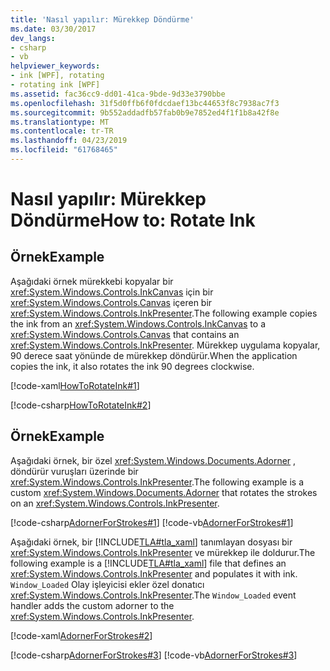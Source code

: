 ```yaml
---
title: 'Nasıl yapılır: Mürekkep Döndürme'
ms.date: 03/30/2017
dev_langs:
- csharp
- vb
helpviewer_keywords:
- ink [WPF], rotating
- rotating ink [WPF]
ms.assetid: fac36cc9-dd01-41ca-9bde-9d33e3790bbe
ms.openlocfilehash: 31f5d0ffb6f0fdcdaef13bc44653f8c7938ac7f3
ms.sourcegitcommit: 9b552addadfb57fab0b9e7852ed4f1f1b8a42f8e
ms.translationtype: MT
ms.contentlocale: tr-TR
ms.lasthandoff: 04/23/2019
ms.locfileid: "61768465"
---
```

# <a name="how-to-rotate-ink"></a><span data-ttu-id="cc16c-102">Nasıl yapılır: Mürekkep Döndürme</span><span class="sxs-lookup"><span data-stu-id="cc16c-102">How to: Rotate Ink</span></span>
## <a name="example"></a><span data-ttu-id="cc16c-103">Örnek</span><span class="sxs-lookup"><span data-stu-id="cc16c-103">Example</span></span>  
 <span data-ttu-id="cc16c-104">Aşağıdaki örnek mürekkebi kopyalar bir <xref:System.Windows.Controls.InkCanvas> için bir <xref:System.Windows.Controls.Canvas> içeren bir <xref:System.Windows.Controls.InkPresenter>.</span><span class="sxs-lookup"><span data-stu-id="cc16c-104">The following example copies the ink from an <xref:System.Windows.Controls.InkCanvas> to a <xref:System.Windows.Controls.Canvas> that contains an <xref:System.Windows.Controls.InkPresenter>.</span></span>  <span data-ttu-id="cc16c-105">Mürekkep uygulama kopyalar, 90 derece saat yönünde de mürekkep döndürür.</span><span class="sxs-lookup"><span data-stu-id="cc16c-105">When the application copies the ink, it also rotates the ink 90 degrees clockwise.</span></span>  
  
 [!code-xaml[HowToRotateInk#1](~/samples/snippets/csharp/VS_Snippets_Wpf/HowToRotateInk/CSharp/Window1.xaml#1)]  
  
 [!code-csharp[HowToRotateInk#2](~/samples/snippets/csharp/VS_Snippets_Wpf/HowToRotateInk/CSharp/Window1.xaml.cs#2)]  
  
## <a name="example"></a><span data-ttu-id="cc16c-106">Örnek</span><span class="sxs-lookup"><span data-stu-id="cc16c-106">Example</span></span>  
 <span data-ttu-id="cc16c-107">Aşağıdaki örnek, bir özel <xref:System.Windows.Documents.Adorner> , döndürür vuruşları üzerinde bir <xref:System.Windows.Controls.InkPresenter>.</span><span class="sxs-lookup"><span data-stu-id="cc16c-107">The following example is a custom <xref:System.Windows.Documents.Adorner> that rotates the strokes on an <xref:System.Windows.Controls.InkPresenter>.</span></span>  
  
 [!code-csharp[AdornerForStrokes#1](~/samples/snippets/csharp/VS_Snippets_Wpf/AdornerForStrokes/CSharp/RotatingAdornerForStrokes.cs#1)]
 [!code-vb[AdornerForStrokes#1](~/samples/snippets/visualbasic/VS_Snippets_Wpf/AdornerForStrokes/VisualBasic/RotatingAdornerForStrokes.vb#1)]  
  
 <span data-ttu-id="cc16c-108">Aşağıdaki örnek, bir [!INCLUDE[TLA#tla_xaml](../../../../includes/tlasharptla-xaml-md.md)] tanımlayan dosyası bir <xref:System.Windows.Controls.InkPresenter> ve mürekkep ile doldurur.</span><span class="sxs-lookup"><span data-stu-id="cc16c-108">The following example is a [!INCLUDE[TLA#tla_xaml](../../../../includes/tlasharptla-xaml-md.md)] file that defines an <xref:System.Windows.Controls.InkPresenter> and populates it with ink.</span></span> <span data-ttu-id="cc16c-109">`Window_Loaded` Olay işleyicisi ekler özel donatıcı <xref:System.Windows.Controls.InkPresenter>.</span><span class="sxs-lookup"><span data-stu-id="cc16c-109">The `Window_Loaded` event handler adds the custom adorner to the <xref:System.Windows.Controls.InkPresenter>.</span></span>  
  
 [!code-xaml[AdornerForStrokes#2](~/samples/snippets/csharp/VS_Snippets_Wpf/AdornerForStrokes/CSharp/Window1.xaml#2)]  
  
 [!code-csharp[AdornerForStrokes#3](~/samples/snippets/csharp/VS_Snippets_Wpf/AdornerForStrokes/CSharp/Window1.xaml.cs#3)]
 [!code-vb[AdornerForStrokes#3](~/samples/snippets/visualbasic/VS_Snippets_Wpf/AdornerForStrokes/VisualBasic/Window1.xaml.vb#3)]

